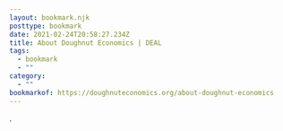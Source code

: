 ```yaml
---
layout: bookmark.njk
posttype: bookmark
date: 2021-02-24T20:58:27.234Z
title: About Doughnut Economics | DEAL
tags:
  - bookmark
  - ""
category:
  - ""
bookmarkof: https://doughnuteconomics.org/about-doughnut-economics
---
```

.
